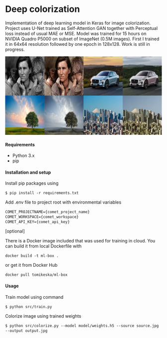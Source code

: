 # Deep colorization

Implementation of deep learning model in Keras for image colorization. Project uses U-Net trained as Self-Attention GAN together with Perceptual loss instead of usual MAE or MSE. Model was trained for 15 hours on NVIDIA Quadro P5000 on subset of ImageNet (0.5M images). First I trained it in 64x64 resolution followed by one epoch in 128x128. Work is still in progress.

![](assets/preview.png)

#### Requirements

- Python 3.x
- pip

#### Installation and setup

Install pip packages using
```
$ pip install -r requirements.txt
```

Add .env file to project root with environmental variables
```
COMET_PROJECTNAME={comet_project_name}
COMET_WORKSPACE={comet_workspace}
COMET_API_KEY={comet_api_key}
```

[optional]

There is a Docker image included that was used for training in cloud. You can build it from local Dockerfile with
```
docker build -t ml-box .
```
or get it from Docker Hub
```
docker pull tomikeska/ml-box
```

#### Usage

Train model using command
```
$ python src/train.py
```

Colorize image using trained weights
```
$ python src/colorize.py --model model/weights.h5 --source source.jpg --output output.jpg
```
